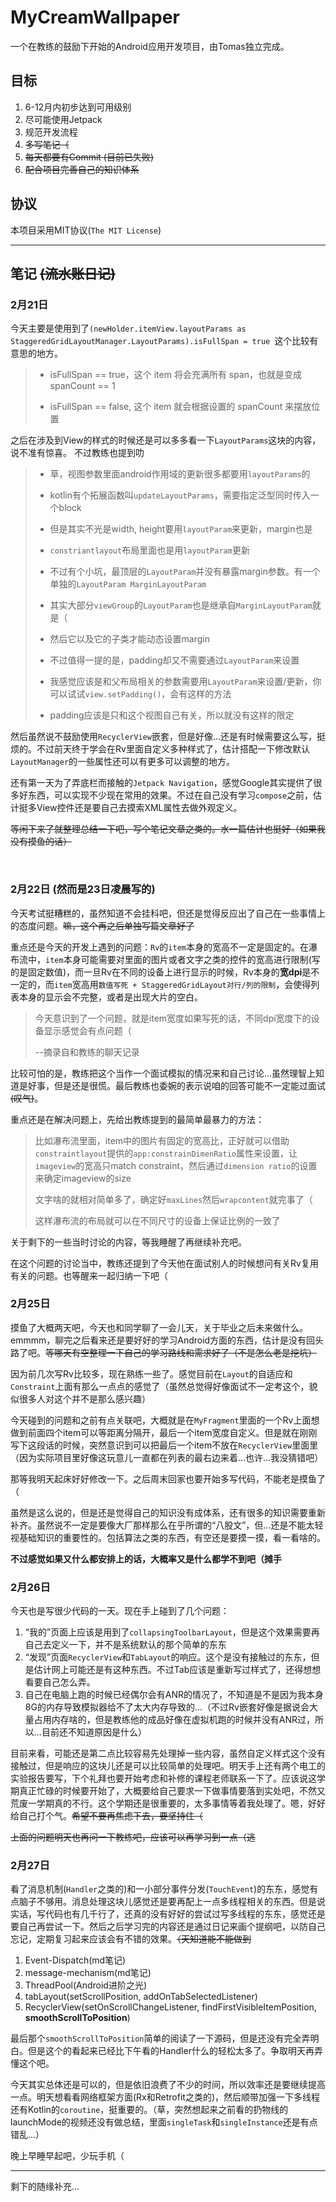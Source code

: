 # MyCreamWallpaper
一个在教练的鼓励下开始的Android应用开发项目，由Tomas独立完成。

## 目标
1. 6-12月内初步达到可用级别
2. 尽可能使用Jetpack
3. 规范开发流程
4. ~~多写笔记（~~
5. ~~每天都要有Commit (目前已失败)~~
6. ~~配合项目完善自己的知识体系~~

## 协议
本项目采用MIT协议(`The MIT License`)

---

## 笔记 ~~(流水账日记)~~ 
### 2月21日
今天主要是使用到了`(newHolder.itemView.layoutParams as StaggeredGridLayoutManager.LayoutParams).isFullSpan = true
`这个比较有意思的地方。
> - isFullSpan == true，这个 item 将会充满所有 span，也就是变成 spanCount == 1
>
> - isFullSpan == false, 这个 item 就会根据设置的 spanCount 来摆放位置

之后在涉及到View的样式的时候还是可以多多看一下`LayoutParams`这块的内容，说不准有惊喜。 不过教练也提到叻
> - 草，视图参数里面android作用域的更新很多都要用`layoutParams`的
>
> - kotlin有个拓展函数叫`updateLayoutParams`，需要指定泛型同时传入一个block
>
> - 但是其实不光是width, height要用`layoutParam`来更新，margin也是
>
> - `constriantlayout`布局里面也是用`layoutParam`更新
>
> - 不过有个小坑，最顶层的`LayoutParam`并没有暴露margin参数。有一个单独的`LayoutParam MarginLayoutParam`
>
> - 其实大部分`viewGroup`的`LayoutParam`也是继承自`MarginLayoutParam`就是（
>
> - 然后它以及它的子类才能动态设置margin
>
> - 不过值得一提的是，padding却又不需要通过`LayoutParam`来设置
>
> - 我感觉应该是和父布局相关的参数需要用`LayoutParam`来设置/更新，你可以试试`view.setPadding()`，会有这样的方法
>
> - padding应该是只和这个视图自己有关，所以就没有这样的限定

然后虽然说不鼓励使用`RecyclerView`嵌套，但是好像...还是有时候需要这么写，挺烦的。不过前天终于学会在Rv里面自定义多种样式了，估计搭配一下修改默认`LayoutManager`的一些属性还可以有更多可以调整的地方。

还有第一天为了弄底栏而接触的`Jetpack Navigation`，感觉Google其实提供了很多好东西，可以实现不少现在常用的效果。不过在自己没有学习`compose`之前，估计挺多View控件还是要自己去摸索XML属性去做外观定义。

~~等闲下来了就整理总结一下吧，写个笔记文章之类的。水一篇估计也挺好（如果我没有摸鱼的话）~~


<br/>

### 2月22日 (然而是23日凌晨写的)
今天考试挺糟糕的，虽然知道不会挂科吧，但还是觉得反应出了自己在一些事情上的态度问题。~~嘛，这个再之后单独写篇文章好了~~

重点还是今天的开发上遇到的问题：`Rv`的`item`本身的宽高不一定是固定的。在瀑布流中，`item`本身可能需要对里面的图片或者文字之类的控件的宽高进行限制(写的是固定数值)，而一旦Rv在不同的设备上进行显示的时候，Rv本身的**宽dpi**是不一定的，而`item`宽高用`数值写死 + StaggeredGridLayout对行/列的限制`，会使得列表本身的显示会不完整，或者是出现大片的空白。

> 今天意识到了一个问题，就是item宽度如果写死的话，不同dpi宽度下的设备显示感觉会有点问题（
>
> --摘录自和教练的聊天记录

比较可怕的是，教练把这个当作一个面试模拟的情况来和自己讨论...虽然理智上知道是好事，但是还是很慌。最后教练也委婉的表示说咱的回答可能不一定能过面试~~(叹气)~~。

重点还是在解决问题上，先给出教练提到的最简单最暴力的方法：

> 比如瀑布流里面，item中的图片有固定的宽高比，正好就可以借助`constraintlayout`提供的`app:constrainDimenRatio`属性来设置，让`imageview`的宽高只match constraint，然后通过`dimension ratio`的设置来确定imageview的size
>
> 文字啥的就相对简单多了，确定好`maxLines`然后`wrapcontent`就完事了（
>
> 这样瀑布流的布局就可以在不同尺寸的设备上保证比例的一致了

关于剩下的一些当时讨论的内容，等我睡醒了再继续补充吧。

在这个问题的讨论当中，教练还提到了今天他在面试别人的时候想问有关Rv复用有关的问题。也等醒来一起归纳一下吧（


### 2月25日
摸鱼了大概两天吧，今天也和同学聊了一会儿天，关于毕业之后未来做什么。emmmm，聊完之后看来还是要好好的学习Android方面的东西，估计是没有回头路了吧。~~等哪天有空整理一下自己的学习路线和需求好了（不是怎么老是挖坑）~~

因为前几次写Rv比较多，现在熟练一些了。感觉目前在`Layout`的自适应和`Constraint`上面有那么一点点的感觉了（虽然总觉得好像面试不一定考这个，貌似很多人对这个并不是那么感兴趣）

今天碰到的问题和之前有点关联吧，大概就是在`MyFragment`里面的一个Rv上面想做到前面四个item可以等距离分隔开，最后一个item宽度自定义。但是就在刚刚写下这段话的时候，突然意识到可以把最后一个item不放在`RecyclerView`里面里（因为实际项目里好像这玩意儿一直都在列表的最右边来着...也许...我没猜错吧）

那等我明天起床好好修改一下。之后周末回家也要开始多写代码，不能老是摸鱼了（

虽然是这么说的，但是还是觉得自己的知识没有成体系，还有很多的知识需要重新补齐。虽然说不一定是要像大厂那样那么在乎所谓的“八股文”，但...还是不能太轻视基础知识的重要性的。包括算法之类的东西，有空还是要摸一摸，看一看啥的。

**不过感觉如果又什么都安排上的话，大概率又是什么都学不到吧（摊手**

### 2月26日
今天也是写很少代码的一天。现在手上碰到了几个问题：
1. “我的”页面上应该是用到了`collapsingToolbarLayout`，但是这个效果需要再自己去定义一下，并不是系统默认的那个简单的东东
2. “发现”页面`RecyclerView`和`TabLayout`的响应。这个是没有接触过的东东，但是估计网上可能还是有这种东西。不过Tab应该是重新写过样式了，还得想想看要自己怎么弄。
3. 自己在电脑上跑的时候已经偶尔会有ANR的情况了，不知道是不是因为我本身8G的内存导致模拟器给不了太大内存导致的...（不过Rv嵌套好像是据说会大量占用内存啥的，但是教练他的成品好像在虚拟机跑的时候并没有ANR过，所以...目前还不知道原因是什么）

目前来看，可能还是第二点比较容易先处理掉一些内容，虽然自定义样式这个没有接触过，但是响应的这块儿还是可以比较简单的处理吧。明天手上还有两个电工的实验报告要写，下个礼拜也要开始考虑和补修的课程老师联系一下了。应该说这学期真正忙碌的时候要开始了，大概要给自己要求一下做事情要落到实处吧，不然又荒废一学期真的不行。这个学期还是很重要的，太多事情等着我处理了。嗯，好好给自己打个气。~~希望不要再焦虑下去，要坚持住（~~

~~上面的问题明天也再问一下教练吧，应该可以再学习到一点（逃~~

### 2月27日
看了消息机制(`Handler`之类的)和一小部分事件分发(`TouchEvent`)的东东，感觉有点脑子不够用。消息处理这块儿感觉还是要再配上一点多线程相关的东西。但是说实话，写代码也有几千行了，还真的没有好好的尝试过写多线程的东东，感觉还是要自己再尝试一下。然后之后学习完的内容还是通过日记来画个提纲吧，以防自己忘记，定期复习起来应该会有不错的效果。~~（天知道能不能做到~~

1. Event-Dispatch(md笔记)
2. message-mechanism(md笔记)
3. ThreadPool(Android进阶之光)
4. tabLayout(setScrollPosition, addOnTabSelectedListener)
5. RecyclerView(setOnScrollChangeListener, findFirstVisibleItemPosition, **smoothScrollToPosition**)
 
最后那个`smoothScrollToPosition`简单的阅读了一下源码，但是还没有完全弄明白。但是这个的看起来已经比下午看的Handler什么的轻松太多了。争取明天再弄懂这个吧。

今天其实总体还是可以的，但是依旧浪费了不少的时间，所以效率还是要继续提高一点。明天想看看网络框架方面(Rx和Retrofit之类的)，然后顺带加强一下多线程还有Kotlin的`coroutine`，挺重要的。（草，突然想起来之前看的扔物线的launchMode的视频还没有做总结，里面`singleTask`和`singleInstance`还是有点错乱...）

晚上早睡早起吧，少玩手机（

---

剩下的随缘补充...